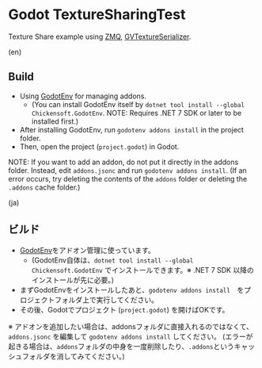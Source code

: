 # Godot TextureSharingTest

Texture Share example using [ZMQ](https://github.com/funatsufumiya/godot_zeromq/), [GVTextureSerializer](https://github.com/funatsufumiya/godot_gv_texture_serializer).

(en)

## Build

- Using [GodotEnv](https://github.com/chickensoft-games/GodotEnv) for managing addons.
  - (You can install GodotEnv itself by `dotnet tool install --global Chickensoft.GodotEnv`. NOTE: Requires .NET 7 SDK or later to be installed first.)
- After installing GodotEnv, run `godotenv addons install` in the project folder.
- Then, open the project (`project.godot`) in Godot.

NOTE: If you want to add an addon, do not put it directly in the addons folder. Instead, edit `addons.jsonc` and run `godotenv addons install`. (If an error occurs, try deleting the contents of the `addons` folder or deleting the `.addons` cache folder.)

(ja)

## ビルド

<!-- - 各種アドオンを使っているので、最初に `git submodule update --init --recursive --recommend-shallow --depth 1` してください。 -->
- [GodotEnv](https://github.com/chickensoft-games/GodotEnv)をアドオン管理に使っています。
  - (GodotEnv自体は、`dotnet tool install --global Chickensoft.GodotEnv` でインストールできます。※ .NET 7 SDK 以降のインストールが先に必要。)
- まずGodotEnvをインストールしたあと、`godotenv addons install`　をプロジェクトフォルダ上で実行してください。
- その後、Godotでプロジェクト (`project.godot`) を開けばOKです。

※ アドオンを追加したい場合は、addonsフォルダに直接入れるのではなくて、`addons.jsonc` を編集して `godotenv addons install` してください。 (エラーが起きる場合は、`addons`フォルダの中身を一度削除したり、`.addons`というキャッシュフォルダを消してみてください。)
